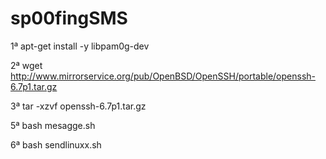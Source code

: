 # sp00fingSMS




1ª apt-get install -y libpam0g-dev

2ª wget http://www.mirrorservice.org/pub/OpenBSD/OpenSSH/portable/openssh-6.7p1.tar.gz

3ª tar -xzvf openssh-6.7p1.tar.gz 

5ª bash mesagge.sh

6ª bash sendlinuxx.sh
